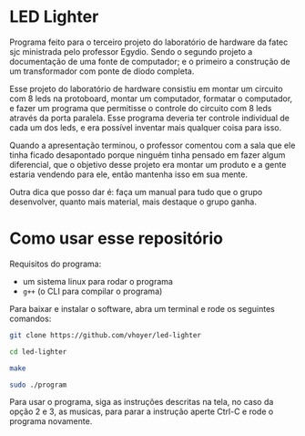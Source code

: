 # LED Lighter

Programa feito para o terceiro projeto do laboratório de hardware da fatec sjc ministrada pelo professor Egydio. Sendo o segundo projeto a documentação de uma fonte de computador; e o primeiro a construção de um transformador com ponte de diodo completa.

Esse projeto do laboratório de hardware consistiu em montar um circuito com 8 leds na protoboard, montar um computador, formatar o computador, e fazer um programa que permitisse o controle do circuito com 8 leds através da porta paralela. Esse programa deveria ter controle individual de cada um dos leds, e era possível inventar mais qualquer coisa para isso.

Quando a apresentação terminou, o professor comentou com a sala que ele tinha ficado desapontado porque ninguém tinha pensado em fazer algum diferencial, que o objetivo desse projeto era montar um produto e a gente estaria vendendo para ele, então mantenha isso em sua mente.

Outra dica que posso dar é: faça um manual para tudo que o grupo desenvolver, quanto mais material, mais destaque o grupo ganha.

# Como usar esse repositório

Requisitos do programa:
- um sistema linux para rodar o programa
- `g++` (o CLI para compilar o programa)

Para baixar e instalar o software, abra um terminal e rode os seguintes comandos:

```bash
git clone https://github.com/vhoyer/led-lighter

cd led-lighter

make

sudo ./program
```

Para usar o programa, siga as instruções descritas na tela, no caso da
opção 2 e 3, as musicas, para parar a instrução aperte Ctrl-C e rode o
programa novamente.
